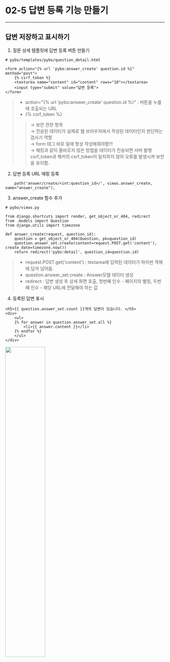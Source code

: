 # 02-5 답변 등록 기능 만들기
------------
## 답변 저장하고 표시하기
1. 질문 상세 템플릿에 답변 등록 버튼 만들기
```
# pybo/templates/pybo/question_detail.html

<form action="{% url 'pybo:answer_create' question.id %}" method="post">
    {% csrf_token %}
    <textarea name="content" id="content" rows="10"></textarea>
    <input type="submit" value="답변 등록">
</form>
```
> * action="{% url 'pybo:answer_create' question.id %}" : 버튼을 누를 때 호출되는 URL
> * {% csrf_token %} 
>> → 보안 관련 항목   
>> → 전송된 데이터가 실제로 웹 브라우저에서 작성된 데이터인지 판단하는 검사기 역할   
>> → form 태그 바로 밑에 항상 작성해줘야함!!!   
>> → 해킹과 같이 올바르지 않은 방법을 데이터가 전송되면 서버 발행 csrf_token과 해커의 csrf_token이 일치하지 않아 오류를 발생시켜 보안을 유지함.   

2. 답변 등록 URL 매핑 등록
```
    path('answer/create/<int:question_id>/', views.answer_create, name="answer_create"),
```

3. answer_create 함수 추가
```
# pybo/views.py

from django.shortcuts import render, get_object_or_404, redirect
from .models import Question
from django.utils import timezone

def answer_create(request, question_id):
    question = get_object_or_404(Question, pk=question_id)
    question.answer_set.create(content=request.POST.get('content'), create_date=timezone.now())
    return redirect('pybo:detail', question_id=question.id)
```
> * request.POST.get('content') : textarea에 입력된 데이터가 파이썬 객체에 담겨 넘어옴.
> * question.answer_set.create : Answer모델 데이터 생성
> * redirect : 답변 생성 후 상세 화면 호출, 첫번째 인수 - 페이지의 별칭, 두번째 인수 - 해당 URL에 전달해야 하는 값

4. 등록된 답변 표시
```
<h5>{{ question.answer_set.count }}개의 답변이 있습니다. </h5>
<div>
    <ul>
    {% for answer in question.answer_set.all %}
        <li>{{ answer.content }}</li>
    {% endfor %}
    </ul>
</div>
```
<img src = "https://user-images.githubusercontent.com/65546884/183237524-d559cb02-4bcd-4fe9-a5e1-313fca8c5448.png" width="50%" height="50%">   
